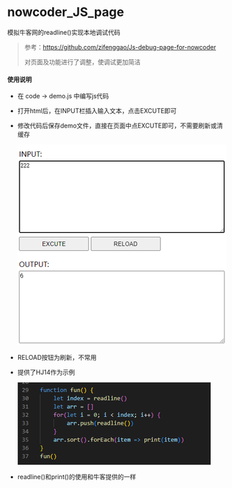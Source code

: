 # nowcoder_JS_page
模拟牛客网的readline()实现本地调试代码
> 参考：https://github.com/zifenggao/Js-debug-page-for-nowcoder
>
> 对页面及功能进行了调整，使调试更加简洁

#### 使用说明
* 在 code -> demo.js 中编写js代码
* 打开html后，在INPUT栏插入输入文本，点击EXCUTE即可
* 修改代码后保存demo文件，直接在页面中点EXCUTE即可，不需要刷新或清缓存

  <img src="./readme_pic/image-20220621233831734.png"/>

* RELOAD按钮为刷新，不常用
* 提供了HJ14作为示例

  <img src="./readme_pic/2.png"/>

* readline()和print()的使用和牛客提供的一样
